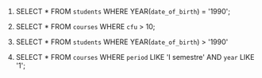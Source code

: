 1) SELECT * FROM `students` WHERE YEAR(`date_of_birth`) = '1990'; 
<!-- 1) 160 RESULTS V -->
2) SELECT * FROM `courses` WHERE `cfu` > 10;
<!-- 2) 1) 479 RESULTS V -->
3) SELECT * FROM `students` WHERE YEAR(`date_of_birth`) > '1990'
<!-- 3)  V Showing rows 0 - 24 (1814 total, Query took 0.0003 seconds.) -->
4) SELECT * FROM `courses` WHERE `period` LIKE 'I semestre' AND `year` LIKE '1';
<!-- 4) 286 RESULTS V -->